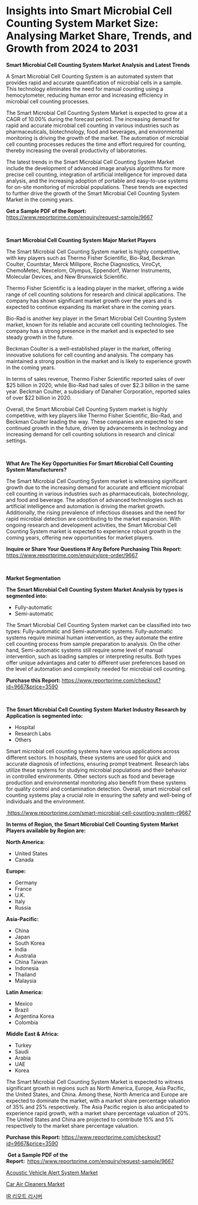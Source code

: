<p><h1>Insights into Smart Microbial Cell Counting System Market Size: Analysing Market Share, Trends, and Growth from 2024 to 2031</h1></p><p><strong>Smart Microbial Cell Counting System Market Analysis and Latest Trends</strong></p>
<p><p>A Smart Microbial Cell Counting System is an automated system that provides rapid and accurate quantification of microbial cells in a sample. This technology eliminates the need for manual counting using a hemocytometer, reducing human error and increasing efficiency in microbial cell counting processes.</p><p>The Smart Microbial Cell Counting System Market is expected to grow at a CAGR of 10.00% during the forecast period. The increasing demand for rapid and accurate microbial cell counting in various industries such as pharmaceuticals, biotechnology, food and beverages, and environmental monitoring is driving the growth of the market. The automation of microbial cell counting processes reduces the time and effort required for counting, thereby increasing the overall productivity of laboratories.</p><p>The latest trends in the Smart Microbial Cell Counting System Market include the development of advanced image analysis algorithms for more precise cell counting, integration of artificial intelligence for improved data analysis, and the increasing adoption of portable and easy-to-use systems for on-site monitoring of microbial populations. These trends are expected to further drive the growth of the Smart Microbial Cell Counting System Market in the coming years.</p></p>
<p><strong>Get a Sample PDF of the Report:&nbsp;</strong> <a href="https://www.reportprime.com/enquiry/request-sample/9667">https://www.reportprime.com/enquiry/request-sample/9667</a></p>
<p>&nbsp;</p>
<p><strong>Smart Microbial Cell Counting System Major Market Players</strong></p>
<p><p>The Smart Microbial Cell Counting System market is highly competitive, with key players such as Thermo Fisher Scientific, Bio-Rad, Beckman Coulter, Countstar, Merck Millipore, Roche Diagnostics, ViroCyt, ChemoMetec, Nexcelom, Olympus, Eppendorf, Warner Instruments, Molecular Devices, and New Brunswick Scientific. </p><p>Thermo Fisher Scientific is a leading player in the market, offering a wide range of cell counting solutions for research and clinical applications. The company has shown significant market growth over the years and is expected to continue expanding its market share in the coming years.</p><p>Bio-Rad is another key player in the Smart Microbial Cell Counting System market, known for its reliable and accurate cell counting technologies. The company has a strong presence in the market and is expected to see steady growth in the future.</p><p>Beckman Coulter is a well-established player in the market, offering innovative solutions for cell counting and analysis. The company has maintained a strong position in the market and is likely to experience growth in the coming years.</p><p>In terms of sales revenue, Thermo Fisher Scientific reported sales of over $25 billion in 2020, while Bio-Rad had sales of over $2.3 billion in the same year. Beckman Coulter, a subsidiary of Danaher Corporation, reported sales of over $22 billion in 2020.</p><p>Overall, the Smart Microbial Cell Counting System market is highly competitive, with key players like Thermo Fisher Scientific, Bio-Rad, and Beckman Coulter leading the way. These companies are expected to see continued growth in the future, driven by advancements in technology and increasing demand for cell counting solutions in research and clinical settings.</p></p>
<p>&nbsp;</p>
<p><strong>What Are The Key Opportunities For Smart Microbial Cell Counting System Manufacturers?</strong></p>
<p><p>The Smart Microbial Cell Counting System market is witnessing significant growth due to the increasing demand for accurate and efficient microbial cell counting in various industries such as pharmaceuticals, biotechnology, and food and beverage. The adoption of advanced technologies such as artificial intelligence and automation is driving the market growth. Additionally, the rising prevalence of infectious diseases and the need for rapid microbial detection are contributing to the market expansion. With ongoing research and development activities, the Smart Microbial Cell Counting System market is expected to experience robust growth in the coming years, offering new opportunities for market players.</p></p>
<p><strong>Inquire or Share Your Questions If Any Before Purchasing This Report:</strong> <a href="https://www.reportprime.com/enquiry/pre-order/9667">https://www.reportprime.com/enquiry/pre-order/9667</a></p>
<p>&nbsp;</p>
<p><strong>Market Segmentation</strong></p>
<p><strong>The Smart Microbial Cell Counting System Market Analysis by types is segmented into:</strong></p>
<p><ul><li>Fully-automatic</li><li>Semi-automatic</li></ul></p>
<p><p>The Smart Microbial Cell Counting System market can be classified into two types: Fully-automatic and Semi-automatic systems. Fully-automatic systems require minimal human intervention, as they automate the entire cell counting process from sample preparation to analysis. On the other hand, Semi-automatic systems still require some level of manual intervention, such as loading samples or interpreting results. Both types offer unique advantages and cater to different user preferences based on the level of automation and complexity needed for microbial cell counting.</p></p>
<p><strong>Purchase this Report:&nbsp;</strong><a href="https://www.reportprime.com/checkout?id=9667&price=3590">https://www.reportprime.com/checkout?id=9667&price=3590</a></p>
<p>&nbsp;</p>
<p><strong>The Smart Microbial Cell Counting System Market Industry Research by Application is segmented into:</strong></p>
<p><ul><li>Hospital</li><li>Research Labs</li><li>Others</li></ul></p>
<p><p>Smart microbial cell counting systems have various applications across different sectors. In hospitals, these systems are used for quick and accurate diagnosis of infections, ensuring prompt treatment. Research labs utilize these systems for studying microbial populations and their behavior in controlled environments. Other sectors such as food and beverage production and environmental monitoring also benefit from these systems for quality control and contamination detection. Overall, smart microbial cell counting systems play a crucial role in ensuring the safety and well-being of individuals and the environment.</p></p>
<p><a href="https://www.reportprime.com/smart-microbial-cell-counting-system-r9667">&nbsp;https://www.reportprime.com/smart-microbial-cell-counting-system-r9667</a></p>
<p><strong>In terms of Region, the Smart Microbial Cell Counting System Market Players available by Region are:</strong></p>
<p>
    <p> <strong> North America: </strong>
        <ul>
            <li>United States</li>
            <li>Canada</li>
        </ul>
        </p> 
    <p> <strong> Europe: </strong>
        <ul>
            <li>Germany</li>
            <li>France</li>
            <li>U.K.</li>
            <li>Italy</li>
            <li>Russia</li>
        </ul>
        </p> 
    <p> <strong> Asia-Pacific: </strong>
        <ul>
            <li>China</li>
            <li>Japan</li>
            <li>South Korea</li>
            <li>India</li>
            <li>Australia</li>
            <li>China Taiwan</li>
            <li>Indonesia</li>
            <li>Thailand</li>
            <li>Malaysia</li>
        </ul>
        </p> 
    <p> <strong> Latin America: </strong>
        <ul>
            <li>Mexico</li>
            <li>Brazil</li>
            <li>Argentina Korea</li>
            <li>Colombia</li>
        </ul>
        </p> 
    <p> <strong> Middle East & Africa: </strong>
        <ul>
            <li>Turkey</li>
            <li>Saudi</li>
            <li>Arabia</li>
            <li>UAE</li>
            <li>Korea</li>
        </ul>
    </p>
    </p>
<p><p>The Smart Microbial Cell Counting System Market is expected to witness significant growth in regions such as North America, Europe, Asia Pacific, the United States, and China. Among these, North America and Europe are expected to dominate the market, with a market share percentage valuation of 35% and 25% respectively. The Asia Pacific region is also anticipated to experience rapid growth, with a market share percentage valuation of 20%. The United States and China are projected to contribute 15% and 5% respectively to the market share percentage valuation.</p></p>
<p><strong>Purchase this Report: </strong><a href="https://www.reportprime.com/checkout?id=9667&price=3590">https://www.reportprime.com/checkout?id=9667&price=3590</a></p>
<p>&nbsp;<strong>Get a Sample PDF of the Report:&nbsp;&nbsp;</strong><a href="https://www.reportprime.com/enquiry/request-sample/9667">https://www.reportprime.com/enquiry/request-sample/9667</a></p>
<p><strong></strong></p>
<p><p><a href="https://www.linkedin.com/pulse/acoustic-vehicle-alert-system-market-comprehensive-report-its-share-elioc?trackingId=VVdiOaHJaC5gvYUVi4R9Ug%3D%3D">Acoustic Vehicle Alert System Market</a></p><p><a href="https://www.linkedin.com/pulse/global-car-air-cleaners-market-types-applications-major-players-fylpf?trackingId=0k%2FqJUPgxPLH7hw4xG2Tiw%3D%3D">Car Air Cleaners Market</a></p><p><a href="https://github.com/laholand/Market-Research-Report-List-3/blob/main/781960721486.md">IR 리모트 리시버</a></p></p>